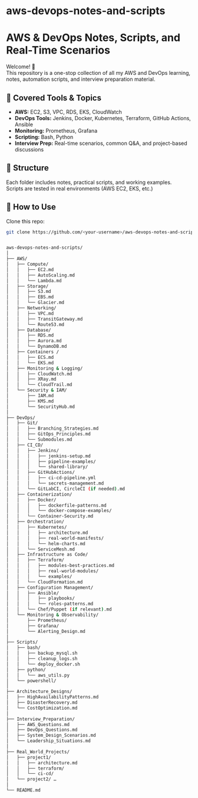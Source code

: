 # aws-devops-notes-and-scripts

# AWS & DevOps Notes, Scripts, and Real-Time Scenarios

Welcome! 👋  
This repository is a one-stop collection of all my AWS and DevOps learning, notes, automation scripts, and interview preparation material.

## 🧰 Covered Tools & Topics
- **AWS:** EC2, S3, VPC, RDS, EKS, CloudWatch
- **DevOps Tools:** Jenkins, Docker, Kubernetes, Terraform, GitHub Actions, Ansible
- **Monitoring:** Prometheus, Grafana
- **Scripting:** Bash, Python
- **Interview Prep:** Real-time scenarios, common Q&A, and project-based discussions

## 📂 Structure
Each folder includes notes, practical scripts, and working examples.  
Scripts are tested in real environments (AWS EC2, EKS, etc.)

## 🧠 How to Use
Clone this repo:
```bash
git clone https://github.com/<your-username>/aws-devops-notes-and-scripts.git


aws-devops-notes-and-scripts/
│
├── AWS/
│   ├── Compute/
│   │   ├── EC2.md
│   │   ├── AutoScaling.md
│   │   └── Lambda.md
│   ├── Storage/
│   │   ├── S3.md
│   │   ├── EBS.md
│   │   └── Glacier.md
│   ├── Networking/
│   │   ├── VPC.md
│   │   ├── TransitGateway.md
│   │   └── Route53.md
│   ├── Database/
│   │   ├── RDS.md
│   │   ├── Aurora.md
│   │   └── DynamoDB.md
│   ├── Containers /
│   │   ├── ECS.md
│   │   └── EKS.md
│   ├── Monitoring & Logging/
│   │   ├── CloudWatch.md
│   │   ├── XRay.md
│   │   └── CloudTrail.md
│   └── Security & IAM/
│       ├── IAM.md
│       ├── KMS.md
│       └── SecurityHub.md
│
├── DevOps/
│   ├── Git/
│   │   ├── Branching_Strategies.md
│   │   ├── GitOps_Principles.md
│   │   └── Submodules.md
│   ├── CI_CD/
│   │   ├── Jenkins/
│   │   │   ├── jenkins-setup.md
│   │   │   ├── pipeline-examples/
│   │   │   └── shared-library/
│   │   ├── GitHubActions/
│   │   │   ├── ci-cd-pipeline.yml
│   │   │   └── secrets-management.md
│   │   └── GitLabCI, CircleCI (if needed).md
│   ├── Containerization/
│   │   ├── Docker/
│   │   │   ├── dockerfile-patterns.md
│   │   │   └── docker-compose-examples/
│   │   └── Container-Security.md
│   ├── Orchestration/
│   │   ├── Kubernetes/
│   │   │   ├── architecture.md
│   │   │   ├── real-world-manifests/
│   │   │   └── helm-charts.md
│   │   └── ServiceMesh.md
│   ├── Infrastructure as Code/
│   │   ├── Terraform/
│   │   │   ├── modules-best-practices.md
│   │   │   ├── real-world-modules/
│   │   │   └── examples/
│   │   └── CloudFormation.md
│   ├── Configuration Management/
│   │   ├── Ansible/
│   │   │   ├── playbooks/
│   │   │   └── roles-patterns.md
│   │   └── Chef/Puppet (if relevant).md
│   └── Monitoring & Observability/
│       ├── Prometheus/
│       ├── Grafana/
│       └── Alerting_Design.md
│
├── Scripts/
│   ├── bash/
│   │   ├── backup_mysql.sh
│   │   ├── cleanup_logs.sh
│   │   └── deploy_docker.sh
│   ├── python/
│   │   └── aws_utils.py
│   └── powershell/
│
├── Architecture_Designs/
│   ├── HighAvailabilityPatterns.md
│   ├── DisasterRecovery.md
│   └── CostOptimization.md
│
├── Interview_Preparation/
│   ├── AWS_Questions.md
│   ├── DevOps_Questions.md
│   ├── System_Design_Scenarios.md
│   └── Leadership_Situations.md
│
├── Real_World_Projects/
│   ├── project1/
│   │   ├── architecture.md
│   │   ├── terraform/
│   │   └── ci-cd/
│   └── project2/ …
│
└── README.md
